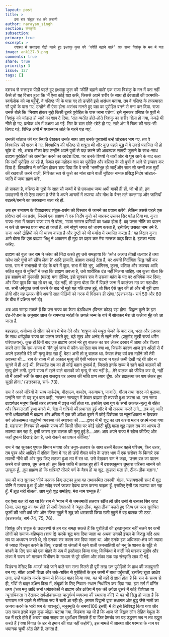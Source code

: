 ```yaml
---
layout: post
title: >
    इस बार शंबूक बध की कहानी
author: narayan_singh
section: संस्कृति
subsection:
primary: true
excerpt: >
    दशरथ से सत्ताइस पीढ़ी पहले हुए इक्ष्वाकु कुल की ‘कीर्ति बढ़ाने वाले’ एक राजा त्रिशंकु के मन में पता नहीं कैसे तो यह विचार हुआ कि ‘मैं ऐसा कोई यज्ञ करूँ, जिससे अपने शरीर के साथ ही देवताओं की परमगति- स्वर्गलोक को जा पहुँचूँ’. वे वसिष्ठ जी के पास गए तो उन्होंने इसे असंभव बताया.
image: ank127-3.png
comments: true
share: true
priority: 3
issue: 127
tags: []
---
```


दशरथ से सत्ताइस पीढ़ी पहले हुए इक्ष्वाकु कुल की ‘कीर्ति बढ़ाने वाले’ एक राजा त्रिशंकु के मन में पता नहीं कैसे तो यह विचार हुआ कि ‘मैं ऐसा कोई यज्ञ करूँ, जिससे अपने शरीर के साथ ही देवताओं की परमगति- स्वर्गलोक को जा पहुँचूँ’. वे वसिष्ठ जी के पास गए तो उन्होंने इसे असंभव बताया. तब वे वसिष्ठ के तपस्यारत सौ पुत्रों के पास गए. उन्होंने भी ऐसा होना असंभव मानते हुए यज्ञ का पुरोहित बनने से मना कर दिया. राजा उनसे बोले कि ‘निराश होकर मुझे किसी दूसरे पुरोहित के पास जाना पड़ेगा’. इसे सुनकर वसिष्ठ के पुत्रों ने त्रिशंकु को चांडाल हो जाने का शाप दे दिया. ‘रात व्यतीत होते-होते त्रिशंकु का शरीर नीला हो गया, कपड़े भी नीले हो गए. प्रत्येक अंग में रुक्षता आ गई. सिर के बाल छोटे-छोटे हो गए. सारे अंग में चिता की
राख-सी लिपट गई. विभिन्न अंगों में यथास्थान लोहे के गहने पड़ गए’.

उनकी चांडाल की यह स्थिति देखकर उनके साथ आए उनके पुरवासी उन्हें छोड़कर भाग गए. तब वे विश्वामित्र की शरण में गए. विश्वामित्र की वसिष्ठ से शत्रुता थी और कुछ पहले युद्ध में वे उनसे पराजित भी हो चुके थे. सो, अच्छा मौका देख उन्होंने अपने पुत्रों से यज्ञ करने की आवश्यक सामग्री जुटाने के साथ-साथ ब्राह्मण पुरोहितों को आमंत्रित करने का आदेश दिया. पर उनके शिष्यों ने चारों ओर से घूम आने के बाद कहा कि सभी पुरोहित आ रहे हैं, केवल एक
महोदय नाम का पुरोहित और वसिष्ठ के सौ पुत्रों ने आने से इन्कार कर दिया है. विश्वामित्र ने क्रोधित होकर शाप दिया कि वे सभी ‘भस्मीभूत हो जाएँ और सात सौ जन्मों तक मुर्दों की रखवाली करने वाली, निश्चित रूप से कुत्ते का मांस खाने वाली मुष्टिक नामक प्रसिद्ध निर्दय चांडाल-जाति में जन्म ग्रहण करें’.

हो सकता है, वसिष्ठ के पुत्रों के सात सौ जन्मों में से एकआध जन्म अभी बाकी ही हों. जो भी हो, इन उदाहरणों से तो ऐसा लगता है जैसे ये अपने आश्रमों में तपस्या और मोक्ष के बैनर तले कत्लगाह और जातियाँ बदलने/बनाने का कारखाना चला रहे हों.

अब हम रामायण के विवादास्पद शंबूक-प्रसंग को विस्तार से जानने का प्रयास करेंगे. लेकिन उससे पहले एक प्रक्षिप्त सर्ग का प्रसंग, जिसमें एक ब्राह्मण ने एक निर्दोष कुत्ते को मारकर उसका सिर फोड़ दिया था. कुत्ता राज्य-सभा में जाकर राजा राम से बोला, ‘राजा समस्त प्राणियों का रक्षक होता है. वह उत्तम नीति का पालन न करे तो समस्त प्रजा नष्ट हो जाती है. धर्म संपूर्ण जगत को धारण करता है, इसीलिए उसका नाम धर्म है. राजा अपने द्रोहियों को भी धारण करता है और दुष्टों को भी मर्यादा में स्थापित करता है.’ वह विद्वान कुत्ता आगे बोला कि एक ब्राह्मण भिक्षु ने अकारण ही मुझ पर प्रहार कर मेरा मस्तक फाड़ दिया है. इसका न्याय करिए.

ब्राह्मण को बुला कर राम ने क्रोध की निंदा करते हुए उसे समझाया कि ‘क्रोध अत्यंत तीखी तलवार है तथा क्रोध सारे गुणों को खींच लेता है’ आदि इत्यादि. ब्राह्मण सफाई देता है, पर अपनी निर्दोषिता सिद्ध नहीं कर पाता. राम ने सभासदों से दंड के बारे में पूछा. सभा में बैठे भृगु, आंगिरस, कुत्स, वसिष्ठ और काश्यप आदि सहित बहुत से मुनियों ने कहा कि ब्राह्मण अवध्य है, उसे शारीरिक दंड नहीं मिलना चाहिए. तब कुत्ता बोला कि इस ब्राह्मण को कुलपति (महंत) बना दीजिए. इसे सुनकर राम ने उसका महंत के पद पर अभिषेक कर दिया; और फिर पूछा कि यह तो वर था, दंड नहीं, तो कुत्ता बोला कि मैं पिछले जन्म में कालंजर मठ का मठाधीश था. सभी धर्मयुक्त कार्य करने के बाद भी मुझे यह गति प्राप्त हुई, तो फिर ऐसे क्रूर की तो और भी बुरी दशा होगी और यह ऊपर-नीचे अपनी सात पीढ़ियों को नरक में गिराकर ही रहेगा.’(उत्तरकांड- सर्ग 59 और 60 के बीच में प्रक्षिप्त सर्ग दो).

अब आप समझ सकते हैं कि उस राज्य का कैसा दंडविधान (पिनल कोड) रहा होगा. विद्वान कुत्ते के इस दंड-विधान के अनुसार आज के रामभक्त महंतों के अगले जन्म के बारे में सोचकर
मेरा तो कलेजा मुँह को आ जाता है.

बहरहाल, अयोध्या से सीता को वन में भेज देने और ‘शत्रुघ्न को मथुरा भेजने के बाद राम, भरत और लक्ष्मण के साथ धर्मपूर्वक राज्य का पालन करते हुए, बड़े सुख और अनंद से रहने लगे’. (प्रमुमोद सुखी राज्यं धर्मेण परिपालयन्). कुछ ही दिनों बाद एक ब्राह्मण अपने मरे हुए बालक का शव लेकर दरबार में आया और विलाप करने लगा कि राम-राज्य में ‘मैंने पूर्व जन्म में कौन-सा ऐसा पाप क्या था, जिसके कारण आज इन आँखों से मैं अपने इकलौते बेटे की मृत्यु देख रहा हूँ. बेटा! अभी तो तू बालक था. केवल तेरह वर्ष दस महीने की तेरी अवस्था थी…. राम के राज्य में तो अकाल मृत्यु की ऐसी भयंकर घटना न पहले कभी देखी गई थी और न सुनने में ही आई थी. निस्संदेह राम का ही कोई महान दुष्कर्म है, जिससे इनके राज्य में रहने वाले बालकों की मृत्यु होने लगी. दूसरे राज्य में रहने वाले बालकों को मृत्यु से भय नहीं है….मेरे बालक को जीवित कर दो, नहीं तो मैं अपनी स्त्री के साथ इस राजद्वार पर अनाथ की भांति प्राण त्याग दूँगा. और ब्रह्महत्या का पाप लेकर तुम सुखी होना.’ (उत्तरकांड, सर्ग- 73).

राम ने अपने मंत्रियों के साथ मार्कंडेय, मौद्गल्य, वामदेव, कात्यायन, जाबालि, गौतम तथा नारद को बुलाया. उन्होंने राम से यह शुभ बात कही, ‘राजन! सत्ययुग में केवल ब्राह्मण ही तपस्वी हुआ करता था. उस समय ब्राह्मणेतर मनुष्य किसी तरह तपस्या में प्रवृत्त नहीं होता था. इसलिए उस युग के सभी अकाल-मृत्यु से रहित और त्रिकालदर्शी हुआ करते थे. त्रेता में क्षत्रियों की प्रधानता हुई और वे भी तपस्या करने लगे....तब मनु आदि सभी धर्मप्रवर्तकों ने ब्राह्मण और क्षत्रिय में एक की अपेक्षा दूसरे में कोई विशेषता या न्यूनाधिकता न देखकर सर्व लोकसम्मत चातुर्वर्ण्य व्यवस्था की स्थापना की ……द्वापर में भी शूद्र का तप करना महान अधर्म माना गया
है. महाराज! निश्चय ही आपके राज्य की किसी सीमा पर कोई खोटी बुद्धि वाला शूद्र महान तप का आश्रय ले तपस्या कर रहा है, इसी कारण इस बालक की मृत्यु हुई है.…अत: आप अपने राज्य में खोज कीजिए और जहाँ दुष्कर्म दिखाई देता है, उसे रोकने का प्रयत्न कीजिए.’

राम ने यह सुनकर पुष्पक विमान मंगाया और धनुष-तलवार के साथ उसमें बैठकर पहले पश्चिम, फिर उत्तर, तब पूरब और आखिर में दक्षिण दिशा में गए तो उन्हें शैवल पर्वत के उत्तर भाग में एक सरोवर के किनारे एक तपस्वी नीचे की ओर मुख किए लटका हुआ तप में रत था. उसे देखकर राम ने कहा, ‘उत्तम व्रत का पालन करने वाले तापस, तुम धन्य हो! तुम किस जाति में उत्पन्न हुए हो? मैं दशरथकुमार तुम्हारा परिचय जानने को उत्सुक हूँ…तुम ब्राह्मण हो कि क्षत्रिय? तीसरे वर्ण के वैश्य हो या शूद्र. तुम्हारा भला हो. ठीक-ठीक बताना.’

राम की बात सुनकर ‘नीचे मस्तक किए लटका हुआ वह तथाकथित तपस्वी’ बोला, ‘महायशस्वी राम! मैं शूद्र योनि में उत्पन्न हुआ हूँ और सदेह स्वर्ग जाकर देवत्व प्राप्त करना चाहता हूँ. इसलिए ऐसी उग्र तपस्या कर रहा हूँ. मैं झूठ नहीं बोलता. आप मुझे शूद्र समझिए. मेरा नाम शम्बूक है.’

वह ऐसा कह ही रहा था कि राम ने ‘म्यान में से चमचमाती तलवार खींच ली और उसी से उसका सिर काट लिया. उस शूद्र का वध होते ही सभी देवताओं ने ‘बहुत ठीक, बहुत ठीक’ कहते हुए ‘दिव्य एवं परम सुगंधित फूलों की भारी वर्षा की’ और ‘जिस मुहुर्त में शूद्र को धराशायी किया उसी मुहुर्त में वह बालक जी उठा’.(उत्तरकांड, सर्ग-74, 75, 76).

त्रिशंकु और शंबूक के उदाहरणों से हम यह समझ सकते हैं कि पुरोहितों की इच्छानुसार नहीं चलने पर कभी लोगों को समाज-वहिष्कृत (शाप दे) करके शूद्र बना दिया जाता था अथवा उनकी इच्छा के विरुद्ध यदि आप तप या अध्ययन करते थे, तो उनका सर कलम कर दिया जाता था. और उनके इस अधिकार-क्षेत्र को ज्यादा से ज्यादा विस्तृत करने के लिए; राक्षसों या जंगलों में रहने वाली जनजातियों को मनु के शास्त्र के खूँटे से बांधने के लिए राम को एक मोहरे के रूप में इस्तेमाल किया गया; किष्किंधा में वाली को मारकर सुग्रीव और लंका में रावण को मारकर विभीषण के माध्यम से पूरे दक्षिण और लंका तक यह संस्कृति लाद दी गई.

विडंबना देखिए कि आदर्श कहे जाने वाले राम सत्ता मिलते ही पूरी तरह उन पुरोहितों के हाथ की कठपुतली बन गए. सीता अपनी शिक्षा और तर्क-शक्ति से पुरोहितों के इन कामों में बाधा पहुँचातीं, इसलिए झूठा आक्षेप लगा, उन्हें षड़यंत्र करके राज्य से निकाल बाहर किया गया. यह भी यहीं से ज्ञात होता है कि राम के समय से ही, गाँवों से बाहर दक्षिण दिशा में, शंबूकों के लिए निवास-स्थान निर्धारित कर दिया गया. इस सर्ग में वर्णित तथ्य (‘तब मनु आदि सभी धर्मप्रवर्तकों ने ब्राह्मण और क्षत्रिय में एक की अपेक्षा दूसरे में कोई विशेषता या न्यूनाधिकता न देखकर सर्वलोकसम्मत चातुर्वर्ण्य व्यवस्था की स्थापना की’) से यह भी सिद्ध हो जाता है कि
रामायण भले पहले से मौखिक रूप में चली आ रही हो; (तमाम विद्वानों द्वारा तथागत और बुद्ध जैसे नामों का अन्वय करने के भारी श्रम के बावजूद), मनुस्मृति के समय(100 ईस्वी) में ही इसे लिपिवद्ध किया गया और उस समय इसमें बहुत कुछ जोड़ा-घटाया गया. विडंबना यह भी है कि आज जो विद्वान लोग रोहित वेमुला के पक्ष में खड़े होते हैं अथवा बाबा साहब पर धुआँधार लिखते हैं या फिर प्रेमचंद का यह उद्धरण जब न तब उद्धृत करते हैं (‘क्या बिगाड़ के डर से इमान की बात नहीं कहोगे’), इस मामले में आस्था और परम्परा के नाम पर भयानक चुप्पी ओढ़ लेते हैं. लगता है.
